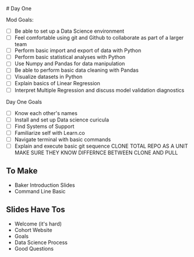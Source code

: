 # Day One

Mod Goals:

* [ ] Be able to set up a Data Science environment 
* [ ] Feel comfortable using git and Github to collaborate as part of a larger team
* [ ] Perform basic import and export of data with Python
* [ ] Perform basic statistical analyses with Python
* [ ] Use Numpy and Pandas for data manipulation
* [ ] Be able to perform basic data cleaning with Pandas
* [ ] Visualize datasets in Python 
* [ ] Explain basics of Linear Regression
* [ ] Interpret Multiple Regression and discuss model validation diagnostics

Day One Goals 

* [ ] Know each other's names
* [ ] Install and set up Data science curicula 
* [ ] Find Systems of Support
* [ ] Familiarize self with Learn.co 
* [ ] Navigate terminal with basic commands
* [ ] Explain and execute basic git sequence 
	CLONE TOTAL REPO AS A UNIT
	MAKE SURE THEY KNOW DIFFERNCE BETWEEN CLONE AND PULL

## To Make

* Baker Introduction Slides
* Command Line Basic 

## Slides Have Tos

* Welcome (it's hard)
* Cohort Website
* Goals 
* Data Science Process
* Good Questions
